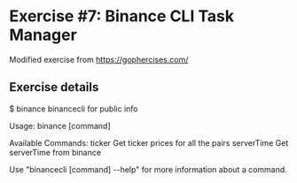 # Exercise #7: Binance CLI Task Manager
Modified exercise from https://gophercises.com/

## Exercise details

$ binance
binancecli for public info

Usage:
  binance [command]

Available Commands:
  ticker          Get ticker prices for all the pairs
  serverTime      Get serverTime from binance

Use "binancecli [command] --help" for more information about a command.
